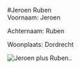 #Jeroen Ruben	
Voornaam: Jeroen


Achternaam: Ruben


Woonplaats: Dordrecht


![Jeroen plus Ruben..](http://i.imgur.com/KjKgpyk.jpg)